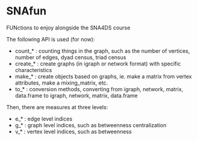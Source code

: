 # SNAfun
FUNctions to enjoy alongside the SNA4DS course

The following API is used (for now):

- count_* : counting things in the graph, such as the number of vertices, number of edges, dyad census, triad census
- create_* : create graphs (in igraph or network format) with specific characteristics
- make_* : create objects based on graphs, ie. make a matrix from vertex attributes, make a mixing_matrix, etc.
- to_* : conversion methods, converting from igraph, network, matrix, data.frame to igraph, network, matrix, data.frame

Then, there are measures at three levels:
- e_* : edge level indices
- g_* : graph level indices, such as betweenness centralization
- v_* : vertex level indices, such as betweenness

